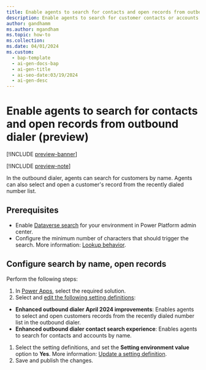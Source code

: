```yaml
---
title: Enable agents to search for contacts and open records from outbound dialer (preview)
description: Enable agents to search for customer contacts or accounts by name, open records from Recents tab in the outbound dialer. 
author: gandhamm
ms.author: mgandham
ms.topic: how-to
ms.collection: 
ms.date: 04/01/2024
ms.custom:
  - bap-template
  - ai-gen-docs-bap
  - ai-gen-title
  - ai-seo-date:03/19/2024
  - ai-gen-desc
---
```


# Enable agents to search for contacts and open records from outbound dialer (preview)

[!INCLUDE [preview-banner](~/../shared-content/shared/preview-includes/preview-banner.md)]

[!INCLUDE [preview-note](~/../shared-content/shared/preview-includes/preview-note.md)]

In the outbound dialer, agents can search for customers by name. Agents can also select and open a customer's record from the recently dialed number list.

## Prerequisites

-  Enable [Dataverse search](/power-platform/admin/configure-relevance-search-organization) for your environment in Power Platform admin center. 
- Configure the minimum number of characters that should trigger the search. More information: [Lookup behavior](/power-platform/admin/settings-behavior#settings).

## Configure search by name, open records

Perform the following steps:

1. In [Power Apps](https://make.powerapps.com/), select the required solution.
1.  Select and [edit the following setting definitions](/power-apps/maker/data-platform/create-edit-configure-settings#updating-a-setting-definition):
   
   - **Enhanced outbound dialer April 2024 improvements**: Enables agents to select and open customers records from the recently dialed number list in the outbound dialer.
   - **Enhanced outbound dialer contact search experience**: Enables agents to search for contacts and accounts by name.
   
1. Select the setting definitions, and set the **Setting environment value** option to **Yes**. More information: [Update a setting definition](/power-apps/maker/data-platform/create-edit-configure-settings#updating-a-setting-definition).
1. Save and publish the changes.



